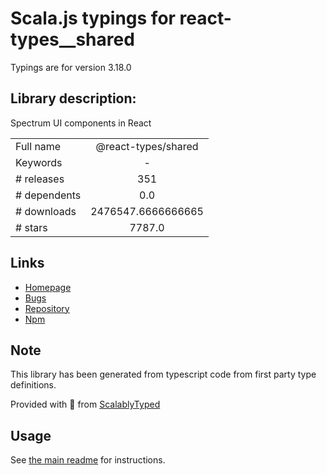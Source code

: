 
# Scala.js typings for react-types__shared

Typings are for version 3.18.0

## Library description:
Spectrum UI components in React

|                    |                 |
| ------------------ | :-------------: |
| Full name          | @react-types/shared |
| Keywords           | - |
| # releases         | 351 |
| # dependents       | 0.0 |
| # downloads        | 2476547.6666666665 |
| # stars            | 7787.0 |

## Links
- [Homepage](https://github.com/adobe/react-spectrum#readme)
- [Bugs](https://github.com/adobe/react-spectrum/issues)
- [Repository](https://github.com/adobe/react-spectrum)
- [Npm](https://www.npmjs.com/package/%40react-types%2Fshared)
    


## Note
This library has been generated from typescript code from first party type definitions.

Provided with :purple_heart: from [ScalablyTyped](https://github.com/oyvindberg/ScalablyTyped)

## Usage
See [the main readme](../../readme.md) for instructions.


